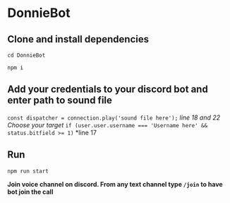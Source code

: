 # DonnieBot

## Clone and install dependencies 
`cd DonnieBot`

`npm i`

## Add your credentials to your discord bot and enter path to sound file 
`const dispatcher = connection.play('sound file here');`
*line 18 and 22*
*Choose your target*
`if (user.user.username === 'Username here' && status.bitfield >= 1)` *line 17

## Run
`npm run start`

**Join voice channel on discord. From any text channel type `/join` to have bot join the call**
